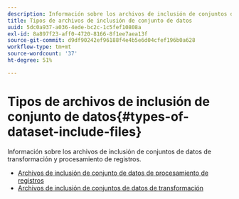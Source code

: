 ```yaml
---
description: Información sobre los archivos de inclusión de conjuntos de datos de transformación y procesamiento de registros.
title: Tipos de archivos de inclusión de conjunto de datos
uuid: 5dc0a937-a036-4ede-bc2c-1c5fef10808a
exl-id: 8a897f23-aff0-4720-8166-8f1ee7aea13f
source-git-commit: d9df90242ef96188f4e4b5e6d04cfef196b0a628
workflow-type: tm+mt
source-wordcount: '37'
ht-degree: 51%

---
```


# Tipos de archivos de inclusión de conjunto de datos{#types-of-dataset-include-files}

Información sobre los archivos de inclusión de conjuntos de datos de transformación y procesamiento de registros.

* [Archivos de inclusión de conjunto de datos de procesamiento de registros](../../../../home/c-dataset-const-proc/c-dataset-inc-files/c-types-dataset-inc-files/c-log-proc-dataset-inc-files/c-log-proc-dataset-inc-files.md#concept-999475a22519432e98844622ca95b6ab)
* [Archivos de inclusión de conjuntos de datos de transformación](../../../../home/c-dataset-const-proc/c-dataset-inc-files/c-types-dataset-inc-files/c-trans-dataset-inc-files.md#concept-c64aa78ed9ce40b8a0f4932c82ff5ace)
